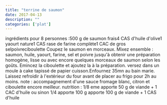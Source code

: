 ```yaml
---
title: "terrine de saumon"
date: 2017-04-13
description: ""
categories: ['plat']
---
```


          
ingr&eacute;dients pour 8 personnes :500 g de saumon frais4 CAS d&#39;huile d&#39;olive1 yaourt nature1 CAS rase de farine compl&egrave;te1 CAC de gros selpoivreciboulette&nbsp;Coupez le saumon en morceaux. Mixez ensemble : saumon, huile, yaourt, farine, sel et poivre jusqu&#39;à obtenir une préparation homogène, lisse ou avec encore quelques morceaux de saumon&nbsp;selon les goûts. Emincez la ciboulette et ajoutez la à la préparation. versez dans un moule &agrave; cake tapiss&eacute; de papier cuisson.Enfournez 35mn au bain marie. Laissez refroidir à l&#39;extérieur du four avant de placer au frigo pour 2h au moins. note : accompagnement d&#39;une sauce fromage blanc, citron et ciboulette encore meilleur.&nbsp;nutrition : 1/8 eme apporte 50 g de viande + 1 CAC d&#39;huile ou sinon 1/4 apporte 100 g apporte 100 g de viande + 1 CAS d&#39;huile

                          
